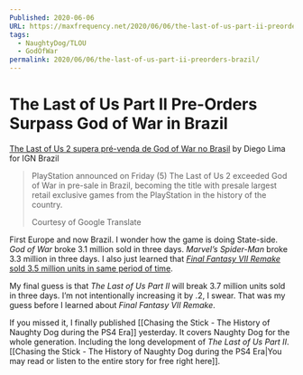 ```yaml
---
Published: 2020-06-06
URL: https://maxfrequency.net/2020/06/06/the-last-of-us-part-ii-preorders-brazil/
tags:
  - NaughtyDog/TLOU
  - GodOfWar
permalink: 2020/06/06/the-last-of-us-part-ii-preorders-brazil/
---
```

# The Last of Us Part II Pre-Orders Surpass God of War in Brazil

[The Last of Us 2 supera pré-venda de God of War no Brasil](https://br.ign.com/the-last-of-us-2/82184/news/the-last-of-us-2-supera-pre-venda-de-god-of-war-no-brasil) by Diego Lima for IGN Brazil

> PlayStation announced on Friday (5) The Last of Us 2 exceeded God of War in pre-sale in Brazil, becoming the title with presale largest retail exclusive games from the PlayStation in the history of the country.
> 
> Courtesy of Google Translate

First Europe and now Brazil. I wonder how the game is doing State-side. *God of War* broke 3.1 million sold in three days. *Marvel’s Spider-Man* broke 3.3 million in three days. I also just learned that [*Final Fantasy VII Remake* sold 3.5 million units in same period of time](https://square-enix-games.com/en_GB/news/final-fantasy-vii-remake-sales-reviews).

My final guess is that *The Last of Us Part II* will break 3.7 million units sold in three days. I’m not intentionally increasing it by .2, I swear. That was my guess before I learned about *Final Fantasy VII Remake*.

If you missed it, I finally published [[Chasing the Stick - The History of Naughty Dog during the PS4 Era]] yesterday. It covers Naughty Dog for the whole generation. Including the long development of *The Last of Us Part II*. [[Chasing the Stick - The History of Naughty Dog during the PS4 Era|You may read or listen to the entire story for free right here]].